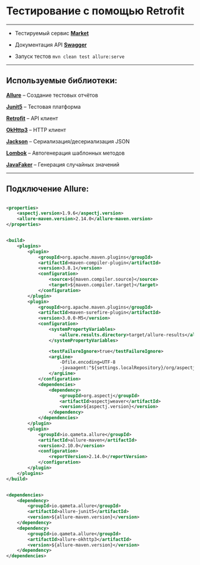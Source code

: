 # Тестирование с помощью Retrofit

---

* Тестируемый сервис [**Market**](http://80.78.248.82:8189/market/)

* Документация API [**Swagger**](http://80.78.248.82:8189/market/swagger-ui.html)

* Запуск тестов `mvn clean test allure:serve`

___

## Используемые библиотеки:

[**Allure**](https://docs.qameta.io/allure/) – Создание тестовых отчётов

[**Junit5**](https://junit.org/junit5/docs/current/user-guide/) – Тестовая платформа

[**Retrofit**](https://square.github.io/retrofit/) – API клиент

[**OkHttp3**](https://square.github.io/okhttp/) – HTTP клиент

[**Jackson**](https://github.com/FasterXML/jackson-docs) – Сериализация/десериализация JSON

[**Lombok**](https://projectlombok.org/setup/maven) – Автогенерация шаблонных методов

[**JavaFaker**](https://github.com/DiUS/java-faker) – Генерация случайных значений
___

## Подключение Allure:

```xml

<properties>
    <aspectj.version>1.9.6</aspectj.version>
    <allure-maven.version>2.14.0</allure-maven.version>
</properties>
```

```xml

<build>
    <plugins>
        <plugin>
            <groupId>org.apache.maven.plugins</groupId>
            <artifactId>maven-compiler-plugin</artifactId>
            <version>3.8.1</version>
            <configuration>
                <source>${maven.compiler.source}</source>
                <target>${maven.compiler.target}</target>
            </configuration>
        </plugin>
        <plugin>
            <groupId>org.apache.maven.plugins</groupId>
            <artifactId>maven-surefire-plugin</artifactId>
            <version>3.0.0-M5</version>
            <configuration>
                <systemPropertyVariables>
                    <allure.results.directory>target/allure-results</allure.results.directory>
                </systemPropertyVariables>

                <testFailureIgnore>true</testFailureIgnore>
                <argLine>
                    -Dfile.encoding=UTF-8
                    -javaagent:"${settings.localRepository}/org/aspectj/aspectjweaver/${aspectj.version}/aspectjweaver-${aspectj.version}.jar"
                </argLine>
            </configuration>
            <dependencies>
                <dependency>
                    <groupId>org.aspectj</groupId>
                    <artifactId>aspectjweaver</artifactId>
                    <version>${aspectj.version}</version>
                </dependency>
            </dependencies>
        </plugin>
        <plugin>
            <groupId>io.qameta.allure</groupId>
            <artifactId>allure-maven</artifactId>
            <version>2.10.0</version>
            <configuration>
                <reportVersion>2.14.0</reportVersion>
            </configuration>
        </plugin>
    </plugins>
</build>
```

```xml

<dependencies>
    <dependency>
        <groupId>io.qameta.allure</groupId>
        <artifactId>allure-junit5</artifactId>
        <version>${allure-maven.version}</version>
    </dependency>
    <dependency>
        <groupId>io.qameta.allure</groupId>
        <artifactId>allure-okhttp3</artifactId>
        <version>${allure-maven.version}</version>
    </dependency>
</dependencies>
```
